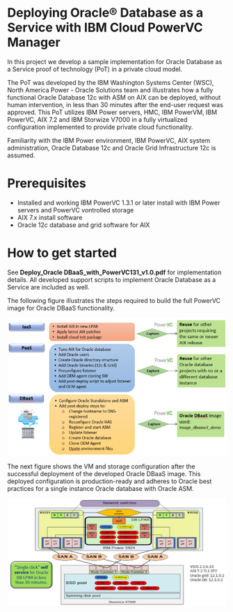 # Deploying Oracle® Database as a Service with IBM Cloud PowerVC Manager

In this project we develop a sample implementation for Oracle Database as a Service proof of technology (PoT) in a private cloud model.

The PoT was developed by the IBM Washington Systems Center (WSC), North America Power - Oracle Solutions team and illustrates how a fully functional Oracle Database 12c with ASM on AIX can be deployed, without human intervention, in less than 30 minutes after the end-user request was approved.
This PoT utilizes IBM Power servers, HMC, IBM PowerVM, IBM PowerVC, AIX 7.2 and IBM Storwize V7000 in a fully virtualized configuration implemented to provide private cloud functionality.

Familiarity with the IBM Power environment, IBM PowerVC, AIX system administration, Oracle Database 12c and Oracle Grid Infrastructure 12c is assumed.

# Prerequisites
* Installed and working IBM PowerVC 1.3.1 or later install with IBM Power servers and PowerVC vontrolled storage
* AIX 7.x install software
* Oracle 12c database and grid software for AIX

# How to get started
See __Deploy_Oracle DBaaS_with_PowerVC131_v1.0.pdf__ for implementation details. All developed support scripts to implement Oracle Database as a Service are included as well.

The following figure illustrates the steps required to build the full PowerVC image for Oracle DBaaS functionality.

![Image Development steps](./docs/image-create-overview.png)

The next figure shows the VM and storage configuration after the successful deployment of the developed Oracle DBaaS image. This deployed configuration is production-ready and adheres to Oracle best practices for a single instance Oracle database with Oracle ASM.

![Image Development steps](./docs/VM-config-after-deploy.png)

